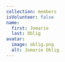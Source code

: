 ```yaml
---
collection: members
isVolunteer: false
name:
  first: Jomarie
  last: Oblig
avatar:
  image: oblig.png
  alt: Jomarie Oblig
---
```

